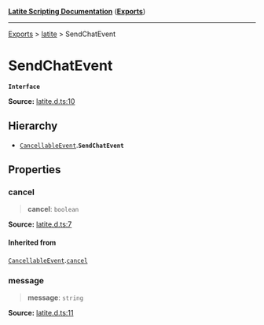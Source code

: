 [**Latite Scripting Documentation**](../../README.md) ([**Exports**](../../exports.md))

---

[Exports](../../exports.md) > [latite](../index.md) > SendChatEvent

# SendChatEvent

**`Interface`**

**Source:** [latite.d.ts:10](https://github.com/LatiteScripting/latitescripting.github.io/blob/63a7e7f/definitions/latite.d.ts#L10)

## Hierarchy

- [`CancellableEvent`](interface.CancellableEvent.md).**`SendChatEvent`**

## Properties

### cancel

> **cancel**: `boolean`

**Source:** [latite.d.ts:7](https://github.com/LatiteScripting/latitescripting.github.io/blob/63a7e7f/definitions/latite.d.ts#L7)

#### Inherited from

[`CancellableEvent`](interface.CancellableEvent.md).[`cancel`](interface.CancellableEvent.md#cancel)

### message

> **message**: `string`

**Source:** [latite.d.ts:11](https://github.com/LatiteScripting/latitescripting.github.io/blob/63a7e7f/definitions/latite.d.ts#L11)
